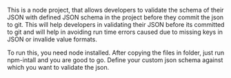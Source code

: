 This is a node project, that allows developers to validate the schema of their JSON with defined JSON schema in the project before they commit the json to git.
This will help developers in validating their JSON before its committed to git and will help in avoiding run time errors caused due to missing keys in JSON or invalide value formats.

To run this, you need node installed. After copying the files in folder, just run npm-intall and you are good to go.
Define your custom json schema against which you want to validate the json.

